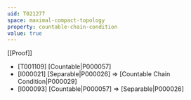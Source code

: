 ```yaml
---
uid: T021277
space: maximal-compact-topology
property: countable-chain-condition
value: true
---
```

[[Proof]]

* [T001109] [Countable|P000057]
* [I000021] [Separable|P000026] => [Countable Chain Condition|P000029]
* [I000093] [Countable|P000057] => [Separable|P000026]

